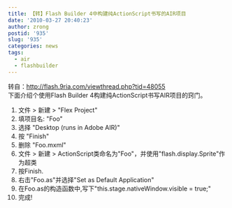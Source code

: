 ```yaml
---
title: 【转】Flash Builder 4中构建纯ActionScript书写的AIR项目
date: '2010-03-27 20:40:23'
author: zrong
postid: '935'
slug: '935'
categories: news
tags:
  - air
  - flashbuilder
---
```


转自：http://flash.9ria.com/viewthread.php?tid=48055  
下面介绍个使用Flash Builder 4构建纯ActionScript书写AIR项目的窍门。  
1. 文件 \> 新建 \> "Flex Project"  
2. 填项目名: "Foo"  
3. 选择 "Desktop (runs in Adobe AIR)"  
4. 按 "Finish"  
5. 删除 "Foo.mxml"  
6. 文件 \> 新建 \>
ActionScript类命名为"Foo"，并使用"flash.display.Sprite"作为超类  
7. 按Finish.  
8. 右击"Foo.as"并选择"Set as Default Application"  
9. 在Foo.as的构造函数中,写下"this.stage.nativeWindow.visible = true;"  
10. 完成!

